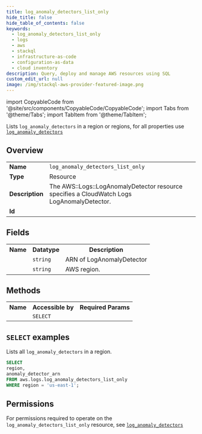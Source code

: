 ```yaml
---
title: log_anomaly_detectors_list_only
hide_title: false
hide_table_of_contents: false
keywords:
  - log_anomaly_detectors_list_only
  - logs
  - aws
  - stackql
  - infrastructure-as-code
  - configuration-as-data
  - cloud inventory
description: Query, deploy and manage AWS resources using SQL
custom_edit_url: null
image: /img/stackql-aws-provider-featured-image.png
---
```


import CopyableCode from '@site/src/components/CopyableCode/CopyableCode';
import Tabs from '@theme/Tabs';
import TabItem from '@theme/TabItem';

Lists <code>log_anomaly_detectors</code> in a region or regions, for all properties use <a href="/services/serviceName/log_anomaly_detectors/"><code>log_anomaly_detectors</code></a>

## Overview
<table>
<tbody>
<tr><td><b>Name</b></td><td><code>log_anomaly_detectors_list_only</code></td></tr>
<tr><td><b>Type</b></td><td>Resource</td></tr>
<tr><td><b>Description</b></td><td>The AWS::Logs::LogAnomalyDetector resource specifies a CloudWatch Logs LogAnomalyDetector.</td></tr>
<tr><td><b>Id</b></td><td><CopyableCode code="aws.logs.log_anomaly_detectors_list_only" /></td></tr>
</tbody>
</table>

## Fields
<table>
<tbody>
<tr><th>Name</th><th>Datatype</th><th>Description</th></tr><tr><td><CopyableCode code="anomaly_detector_arn" /></td><td><code>string</code></td><td>ARN of LogAnomalyDetector</td></tr>
<tr><td><CopyableCode code="region" /></td><td><code>string</code></td><td>AWS region.</td></tr>
</tbody>
</table>

## Methods

<table>
<tbody>
  <tr>
    <th>Name</th>
    <th>Accessible by</th>
    <th>Required Params</th>
  </tr>
  <tr>
    <td><CopyableCode code="list_resources" /></td>
    <td><code>SELECT</code></td>
    <td><CopyableCode code="region" /></td>
  </tr>
</tbody>
</table>

## `SELECT` examples
Lists all <code>log_anomaly_detectors</code> in a region.
```sql
SELECT
region,
anomaly_detector_arn
FROM aws.logs.log_anomaly_detectors_list_only
WHERE region = 'us-east-1';
```


## Permissions

For permissions required to operate on the <code>log_anomaly_detectors_list_only</code> resource, see <a href="/services/logs/log_anomaly_detectors/#permissions"><code>log_anomaly_detectors</code></a>

